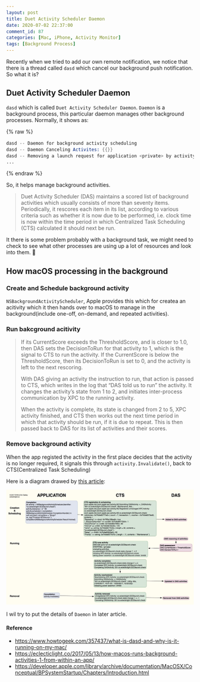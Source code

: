 ```yaml
---
layout: post
title: Duet Activity Scheduler Daemon
date: 2020-07-02 22:37:00
comment_id: 87
categories: [Mac, iPhone, Activity Monitor]
tags: [Background Process]
--- 
```


Recently when we tried to add our own remote notification, we notice that there is a thread called `dasd` which cancel our background push notification. So what it is?

## Duet Activity Scheduler Daemon

`dasd` which is called `Duet Activity Scheduler Daemon`. `Daemon` is a background process, this particular daemon manages other background processes. Normally, it shows as:

{% raw %}
```s
dasd -- Daemon for background activity scheduling
dasd -- Daemon Canceling Activites: {{}}
dasd -- Removing a launch request for application <private> by activity <private>
...
```
{% endraw %}

So, it helps manage background activities.

> Duet Activity Scheduler (DAS) maintains a scored list of background activities which usually consists of more than seventy items. Periodically, it rescores each item in its list, according to various criteria such as whether it is now due to be performed, i.e. clock time is now within the time period in which Centralized Task Scheduling (CTS) calculated it should next be run.

It there is some problem probably with a background task, we might need to check to see what other processes are using up a lot of resources and look into them. 🧐

## How macOS processing in the background

### Create and Schedule background activity

`NSBackgroundActivityScheduler`, Apple provides this which for createa an acitivity which it then hands over to macOS to manage in the background(include one-off, on-demand, and repeated activities).

### Run bakcground acitivity

> If its CurrentScore exceeds the ThresholdScore, and is closer to 1.0, then DAS sets the DecisionToRun for that activity to 1, which is the signal to CTS to run the activity. If the CurrentScore is below the ThresholdScore, then its DecisionToRun is set to 0, and the activity is left to the next rescoring.
> 
> With DAS giving an activity the instruction to run, that action is passed to CTS, which writes in the log that “DAS told us to run” the activity. It changes the activity’s state from 1 to 2, and initiates inter-process communication by XPC to the running activity.
> 
> When the activity is complete, its state is changed from 2 to 5, XPC activity finished, and CTS then works out the next time period in which that activity should be run, if it is due to repeat. This is then passed back to DAS for its list of activities and their scores.

### Remove background activity

When the app registed the activity in the first place decides that the activity is no longer required, it signals this through `activity.Invalidate()`, back to CTS(Centralized Task Scheduling)

Here is a diagram drawed by [this article](https://eclecticlight.co/2017/05/13/how-macos-runs-background-activities-1-from-within-an-app/):

![background](/images/2020-07-02-Duet-Activity-Scheduler-Daemon/background.png)

I wil try to put the details of `Daemon` in later article.

#### Reference

- <https://www.howtogeek.com/357437/what-is-dasd-and-why-is-it-running-on-my-mac/>
- <https://eclecticlight.co/2017/05/13/how-macos-runs-background-activities-1-from-within-an-app/>
- <https://developer.apple.com/library/archive/documentation/MacOSX/Conceptual/BPSystemStartup/Chapters/Introduction.html>

